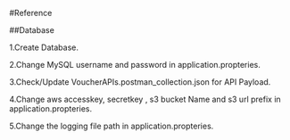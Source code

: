 #Reference

##Database

1.Create Database.

2.Change MySQL username and password in application.propteries.

3.Check/Update VoucherAPIs.postman_collection.json for API Payload.

4.Change aws accesskey, secretkey , s3 bucket Name and s3 url prefix in application.propteries.

5.Change the logging file path in application.propteries.